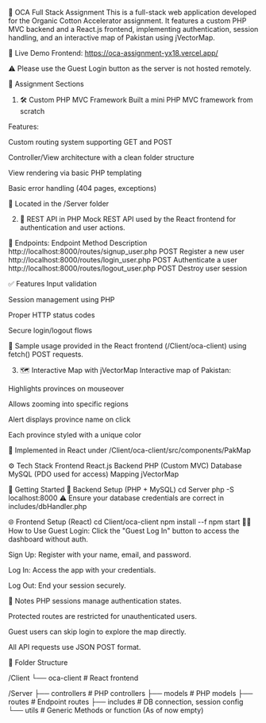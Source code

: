 🌱 OCA Full Stack Assignment
This is a full-stack web application developed for the Organic Cotton Accelerator assignment. It features a custom PHP MVC backend and a React.js frontend, implementing authentication, session handling, and an interactive map of Pakistan using jVectorMap.

🔗 Live Demo
Frontend: https://oca-assignment-yx18.vercel.app/

⚠️ Please use the Guest Login button as the server is not hosted remotely.

📌 Assignment Sections

1. 🛠️ Custom PHP MVC Framework
   Built a mini PHP MVC framework from scratch

Features:

Custom routing system supporting GET and POST

Controller/View architecture with a clean folder structure

View rendering via basic PHP templating

Basic error handling (404 pages, exceptions)

📁 Located in the /Server folder

2. 🔐 REST API in PHP
   Mock REST API used by the React frontend for authentication and user actions.

📌 Endpoints:
Endpoint Method Description
http://localhost:8000/routes/signup_user.php   POST  Register a new user
http://localhost:8000/routes/login_user.php    POST  Authenticate a user
http://localhost:8000/routes/logout_user.php   POST  Destroy user session

✅ Features
Input validation

Session management using PHP

Proper HTTP status codes

Secure login/logout flows

📁 Sample usage provided in the React frontend (/Client/oca-client) using fetch() POST requests.

3. 🗺️ Interactive Map with jVectorMap
   Interactive map of Pakistan:

Highlights provinces on mouseover

Allows zooming into specific regions

Alert displays province name on click

Each province styled with a unique color

📁 Implemented in React under /Client/oca-client/src/components/PakMap

⚙️ Tech Stack
Frontend React.js
Backend PHP (Custom MVC)
Database MySQL (PDO used for access)
Mapping jVectorMap

🚀 Getting Started
🔧 Backend Setup (PHP + MySQL)
cd Server
php -S localhost:8000
⚠️ Ensure your database credentials are correct in includes/dbHandler.php

🌐 Frontend Setup (React)
cd Client/oca-client
npm install --f
npm start
👨‍💻 How to Use
Guest Login: Click the "Guest Log In" button to access the dashboard without auth.

Sign Up: Register with your name, email, and password.

Log In: Access the app with your credentials.

Log Out: End your session securely.

🧠 Notes
PHP sessions manage authentication states.

Protected routes are restricted for unauthenticated users.

Guest users can skip login to explore the map directly.

All API requests use JSON POST format.

📁 Folder Structure

/Client
└── oca-client # React frontend

/Server
├── controllers # PHP controllers
├── models # PHP models
├── routes # Endpoint routes
├── includes # DB connection, session config
└── utils # Generic Methods or function (As of now empty)
